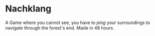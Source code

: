 # Nachklang
A Game where you cannot see, you have to *ping* your surroundings to navigate through the forest's end. Made in 48 hours.

